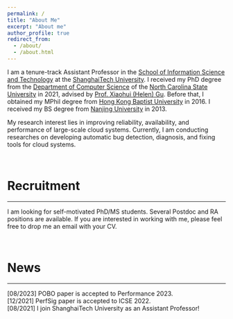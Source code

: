 ```yaml
---
permalink: /
title: "About Me"
excerpt: "About me"
author_profile: true
redirect_from: 
  - /about/
  - /about.html
---
```


I am a tenure-track Assistant Professor in the [School of Information Science and Technology](https://sist.shanghaitech.edu.cn/sist_en/main.htm) at the [ShanghaiTech University](https://www.shanghaitech.edu.cn/eng/main.htm). I received my PhD degree from the [Department of Computer Science](https://www.csc.ncsu.edu) of the [North Carolina State University](https://www.ncsu.edu) in 2021, advised by [Prof. Xiaohui (Helen) Gu](https://www.csc.ncsu.edu/faculty/gu/). Before that, I obtained my MPhil degree from [Hong Kong Baptist University](http://www.hkbu.edu.hk/eng/main/index.jsp) in 2016. I received my BS degree from [Nanjing University](https://www.nju.edu.cn/) in 2013. 

My research interest lies in improving reliability, availability, and performance of large-scale cloud systems. Currently, I am conducting researches on developing automatic bug detection, diagnosis, and fixing tools for cloud systems. 

<br/>

# Recruitment
----

I am looking for self-motivated PhD/MS students. Several Postdoc and RA positions are available. If you are interested in working with me, please feel free to drop me an email with your CV.
 

<br/>

# News
----
\[08/2023\] POBO paper is accepted to Performance 2023.
<br/>
\[12/2021\] PerfSig paper is accepted to ICSE 2022.
<br/>
\[08/2021\] I join ShanghaiTech University as an Assistant Professor!
